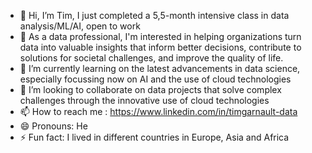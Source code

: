- 👋 Hi, I’m Tim, I just completed a 5,5-month intensive class in data analysis/ML/AI, open to work
- 👀 As a data professional, I'm interested in helping organizations turn data into valuable insights that inform better decisions, contribute to solutions for societal challenges, and improve the quality of life.
- 🌱 I’m currently learning on the latest advancements in data science, especially focussing now on AI and the use of cloud technologies
- 💞️ I’m looking to collaborate on data projects that solve complex challenges through the innovative use of cloud technologies
- 📫 How to reach me : https://www.linkedin.com/in/timgarnault-data
- 😄 Pronouns: He
- ⚡ Fun fact: I lived in different countries in Europe, Asia and Africa

<!---
TimGarnault/TimGarnault is a ✨ special ✨ repository because its `README.md` (this file) appears on your GitHub profile.
You can click the Preview link to take a look at your changes.
--->
